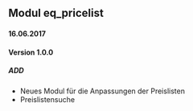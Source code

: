 ## Modul eq_pricelist

#### 16.06.2017
#### Version 1.0.0
##### ADD
- Neues Modul für die Anpassungen der Preislisten
- Preislistensuche

